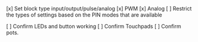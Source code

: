 [x] Set block type input/output/pulse/analog
[x] PWM
[x] Analog
[ ] Restrict the types of settings based on the PIN modes that are available


[ ] Confirm LEDs and button working
[ ] Confirm Touchpads
[ ] Confirm pots.

